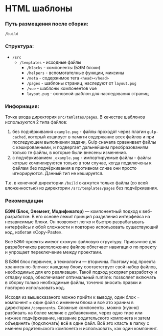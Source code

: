 # HTML шаблоны

### Путь размещения после сборки:

    /build

### Cтруктура:

* `/src`
  * `/templates` - исходные файлы
    * `/blocks` - компоненты (БЭМ блоки)
    * `/helpers` - вспомогателные функции, миксины
    * `/meta` - содержимое тега `<head></head>`
    * `/pages` - шаблоны страниц, наследуют от `layout.pug`
    * `/vue` - шаблоны компонентов vue
    * `layout.pug` - основной шаблон для наследования страниц

### Инфориация:
Точка входа директория `src/temlates/pages`.
В качестве шаблонов используются 2 типа файлов:

1. без подчёркивания `example.pug` - файлы проходят через плагин `gulp-cached`, который кэширует в памяти содержание всех файлов и при последующем выполнении задачи, Gulp сначала сравнивает файлы с кэшированными, и подвергает дальнейшим преобразованиям только те файлы, в которые были внесены изменения.
2. с подчёркиванием `_example.pug` - импортируемые файлы - файлы котрые компилируются только в том случае, когда подключены к файлам без подчёркивания в противном слчае они просто игнорируются. Данный тип не кешируется.

Т.е. в конечной директории `/build` окажутся только файлы (со всей вложенностью) из директории `/src/templates/pages` без подчёркивания.

### Рекомендации
**БЭМ (Блок, Элемент, Модификатор)** — компонентный подход к веб-разработке. В его основе лежит принцип разделения интерфейса на независимые блоки. Он позволяет легко и быстро разрабатывать интерфейсы любой сложности и повторно использовать существующий код, избегая «Copy-Paste».

Все БЭМ-проекты имеют схожую файловую структуру. Привычное для разработчиков расположение файлов облегчает навигацию по проекту и упрощает переключение между проектами.

В БЭМ блок первичен, а технологии  — вторичны. Поэтому код проекта хранится по-блочно: каждому блоку соответствует свой набор файлов, необходимых для его реализации. Такой подход ускоряет разработку и отладку кода, обеспечивает оптимальный runtime: позволяет включать в сборку только необходимые файлы, точечно вносить правки и повторно использовать код.

Исходя из вышесказаного можно прийти к выводу, один блок = компонент = один файл с имененм блока и всё это храним в директории `/components`. Сложные компоненты, можно (нужно) разбивать на более мелкие с добавлением, через одно тире или нижнее подчёркивание, название родительского компонета и затем объединять (подключать) всё в один файл. Всё это класть в папку с именем родительского компонета и использовать, как один компонент.